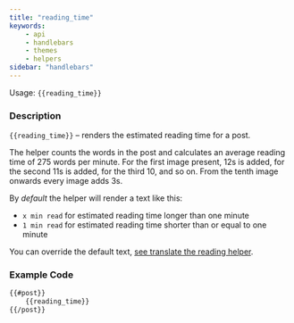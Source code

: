 ```yaml
---
title: "reading_time"
keywords:
    - api
    - handlebars
    - themes
    - helpers
sidebar: "handlebars"
---
```


Usage: `{{reading_time}}`

### Description

`{{reading_time}}` – renders the estimated reading time for a post.

The helper counts the words in the post and calculates an average reading time of 275 words per minute. For the first image present, 12s is added, for the second 11s is added, for the third 10, and so on. From the tenth image onwards every image adds 3s.

By *default* the helper will render a text like this:
- `x min read` for estimated reading time longer than one minute
- `1 min read` for estimated reading time shorter than or equal to one minute

You can override the default text, [see translate the reading helper](/docs/i18n#section-reading-time-helper).

### Example Code

```html
{{#post}}
    {{reading_time}}
{{/post}}
```

